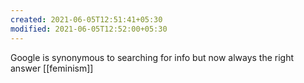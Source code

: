 ```yaml
---
created: 2021-06-05T12:51:41+05:30
modified: 2021-06-05T12:52:00+05:30
---
```


Google is synonymous to searching for info but now always the right answer 
[[feminism]]
